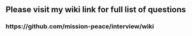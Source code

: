 
<h2>Please visit my wiki link for full list of questions</h2>
<h3>https://github.com/mission-peace/interview/wiki</h3>
